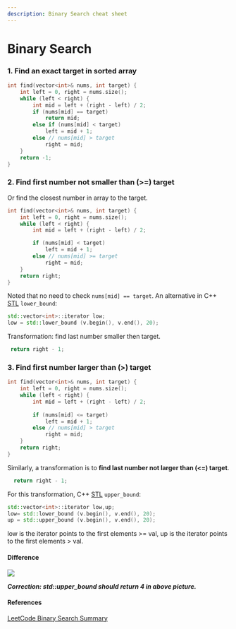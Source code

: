 ```yaml
---
description: Binary Search cheat sheet
---
```


# Binary Search

### **1. Find an exact target in sorted array**

```cpp
int find(vector<int>& nums, int target) {
    int left = 0, right = nums.size();
    while (left < right) {
        int mid = left + (right - left) / 2;
        if (nums[mid] == target)
            return mid;
        else if (nums[mid] < target) 
            left = mid + 1;
        else // nums[mid] > target
            right = mid;
    }
    return -1;
}
```

### **2. Find first number not smaller than (>=) target**

Or find the closest number in array to the target.

```cpp
int find(vector<int>& nums, int target) {
    int left = 0, right = nums.size();
    while (left < right) {
        int mid = left + (right - left) / 2;

        if (nums[mid] < target) 
            left = mid + 1;
        else // nums[mid] >= target
            right = mid;
    }
    return right;
}
```

Noted that no need to check `nums[mid] == target`. An alternative in C++ [STL](https://cplusplus.com/reference/algorithm/lower\_bound/) `lower_bound`:

```cpp
std::vector<int>::iterator low;
low = std::lower_bound (v.begin(), v.end(), 20); 
```

Transformation: find last number smaller then target.

```cpp
 return right - 1;
```

### **3. Find first number larger than (>) target**

```cpp
int find(vector<int>& nums, int target) {
    int left = 0, right = nums.size();
    while (left < right) {
        int mid = left + (right - left) / 2;
        
        if (nums[mid] <= target)
            left = mid + 1;
        else // nums[mid] > target
            right = mid;
    }
    return right;
}
```

Similarly, a transformation is to **find last number not larger than (<=) target**.

```cpp
  return right - 1;
```

For this transformation, C++ [STL](https://cplusplus.com/reference/algorithm/upper\_bound/) `upper_bound`:

```cpp
std::vector<int>::iterator low,up;
low= std::lower_bound (v.begin(), v.end(), 20); 
up = std::upper_bound (v.begin(), v.end(), 20);
```

low is the iterator points to the first elements >= val, up  is the iterator points to the first elements > val.

#### Difference

![](https://user-images.githubusercontent.com/73092222/178014411-a1d023d3-b59e-4115-9c34-b499b2fcb02f.jpg)

_**Correction: std::upper\_bound should return 4 in above picture.**_

#### References

[LeetCode Binary Search Summary](https://www.cnblogs.com/grandyang/p/6854825.html)
